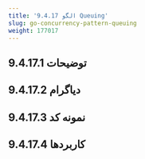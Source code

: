 ```yaml
---
title: '9.4.17 الگو Queuing'
slug: go-concurrency-pattern-queuing
weight: 177017
---
```



## 9.4.17.1 توضیحات

## 9.4.17.2 دیاگرام

## 9.4.17.3 نمونه کد

## 9.4.17.4 کاربردها

